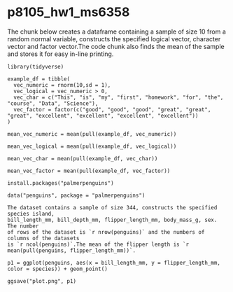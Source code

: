 # p8105_hw1_ms6358
The chunk below creates a dataframe containing a sample of size 10 from a 
random normal variable, constructs the specified logical vector, character
vector and factor vector.The code chunk also finds the mean of the sample and
stores it for easy in-line printing.

```{r}
library(tidyverse)

example_df = tibble(
  vec_numeric = rnorm(10,sd = 1),
  vec_logical = vec_numeric > 0,
  vec_char = c("This", "is", "my", "first", "homework", "for", "the", "course", "Data", "Science"),
  vec_factor = factor(c("good", "good", "good", "great", "great", "great", "excellent", "excellent", "excellent", "excellent"))
)

mean_vec_numeric = mean(pull(example_df, vec_numeric))

mean_vec_logical = mean(pull(example_df, vec_logical))
 
mean_vec_char = mean(pull(example_df, vec_char))

mean_vec_factor = mean(pull(example_df, vec_factor))
```
```{r}
install.packages("palmerpenguins")

data("penguins", package = "palmerpenguins")

The dataset contains a sample of size 344, constructs the specified species island,
bill_length_mm, bill_depth_mm, flipper_length_mm, body_mass_g, sex. The number
of rows of the dataset is `r nrow(penguins)` and the numbers of columns of the datasets
is `r ncol(penguins)`.The mean of the flipper length is `r mean(pull(penguins, flipper_length_mm))`.

p1 = ggplot(penguins, aes(x = bill_length_mm, y = flipper_length_mm, color = species)) + geom_point()

ggsave("plot.png", p1)

```

